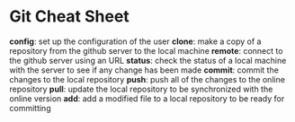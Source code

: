 # Git Cheat Sheet

**config**: set up the configuration of the user
**clone**: make a copy of a repository from the github server to the local machine
**remote**: connect to the github server using an URL
**status**: check the status of a local machine with the server to see if any change has been made
**commit**: commit the changes to the local repository
**push**: push all of the changes to the online repository
**pull**: update the local repository to be synchronized with the online version
**add**: add a modified file to a local repository to be ready for committing
